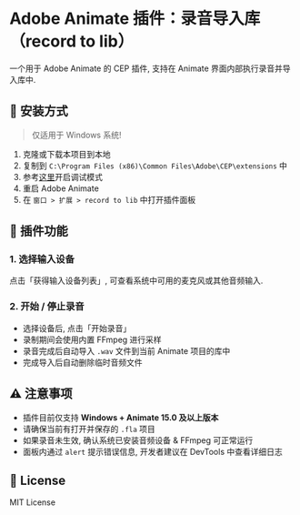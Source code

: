 # Adobe Animate 插件：录音导入库（record to lib）

一个用于 Adobe Animate 的 CEP 插件, 支持在 Animate 界面内部执行录音并导入库中.

## 🚀 安装方式

> 仅适用于 Windows 系统!

1. 克隆或下载本项目到本地
2. 复制到 `C:\Program Files (x86)\Common Files\Adobe\CEP\extensions` 中
3. 参考[这里](https://github.com/Adobe-CEP/Getting-Started-guides/blob/master/Client-side%20Debugging/readme.md#set-the-debug-mode)开启调试模式
4. 重启 Adobe Animate
5. 在 `窗口 > 扩展 > record to lib` 中打开插件面板

## 🔧 插件功能

### 1. 选择输入设备

点击「获得输入设备列表」, 可查看系统中可用的麦克风或其他音频输入.

### 2. 开始 / 停止录音

- 选择设备后, 点击「开始录音」
- 录制期间会使用内置 FFmpeg 进行采样
- 录音完成后自动导入 `.wav` 文件到当前 Animate 项目的库中
- 完成导入后自动删除临时音频文件

## ⚠️ 注意事项

- 插件目前仅支持 **Windows + Animate 15.0 及以上版本**
- 请确保当前有打开并保存的 `.fla` 项目
- 如果录音未生效, 确认系统已安装音频设备 & FFmpeg 可正常运行
- 面板内通过 `alert` 提示错误信息, 开发者建议在 DevTools 中查看详细日志

## 📜 License

MIT License
